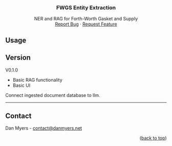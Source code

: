   <h3 align="center">FWGS Entity Extraction</h3>

  <p align="center">
    NER and RAG for Forth-Worth Gasket and Supply
    <br />
    <a href="https://github.com/DanMyers300/FWGS/issues">Report Bug</a>
    ·
    <a href="https://github.com/DanMyers300/FWGS/issues">Request Feature</a>
  </p>

<!-- USAGE EXAMPLES -->
## Usage


<!-- Version -->
## Version
V0.1.0
- Basic RAG functionality
- Basic UI

<!-- To-Do -->

Connect ingested document database to llm.

---
<!-- CONTACT -->
## Contact

Dan Myers - contact@danmyers.net

<p align="right">(<a href="#readme-top">back to top</a>)</p>
